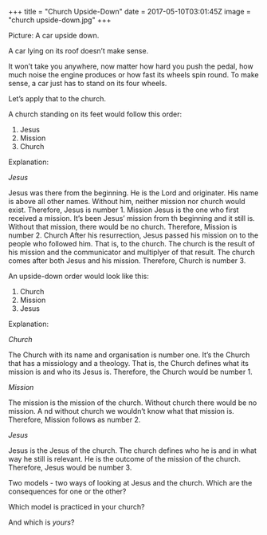 +++
title = "Church Upside-Down"
date = 2017-05-10T03:01:45Z
image = "church upside-down.jpg"
+++


Picture: A car upside down.

A car lying on its roof doesn’t make sense.

It won’t take you anywhere, now matter how hard you push the pedal, how much noise 
the engine produces or how fast its wheels spin round. To make sense, a car just has 
to stand on its four wheels. 

Let’s apply that to the church. 

A church standing on its feet would follow this order:
1. Jesus
2. Mission
3. Church

Explanation: 

*Jesus*

Jesus was there from the beginning. He is the Lord and originater. His name is above all other names. Without him, neither mission nor church would exist. Therefore, Jesus is number 1. 
Mission Jesus is the one who first received a mission. It’s been Jesus’ mission from th beginning and it still is. Without that mission, there would be no church. Therefore, Mission is number 2.
Church After his resurrection, Jesus passed his mission on to the people who followed him. That is, to the church. The church is the result of his mission and the communicator and multiplyer of that result. The church comes after both Jesus and his mission. Therefore, Church is number 3.

An upside-down order would look like this:
1. Church
2. Mission
3. Jesus

Explanation: 

*Church*

The Church with its name and organisation is number one. It’s the Church that has a 
missiology and a theology. That is, the Church defines what its mission is and who 
its Jesus is. Therefore, the Church would be number 1. 

*Mission*

The mission is the mission of the church. Without church there would be no mission. A
nd without church we wouldn’t know what that mission is. Therefore, Mission follows as number 2. 

*Jesus*

Jesus is the Jesus of the church. The church defines who he is and in what way he still is 
relevant. He is the outcome of the mission of the church. Therefore, Jesus would be number 3.

Two models - two ways of looking at Jesus and the church. Which are the consequences 
for one or the other?

Which model is practiced in your church?

And which is *yours*?